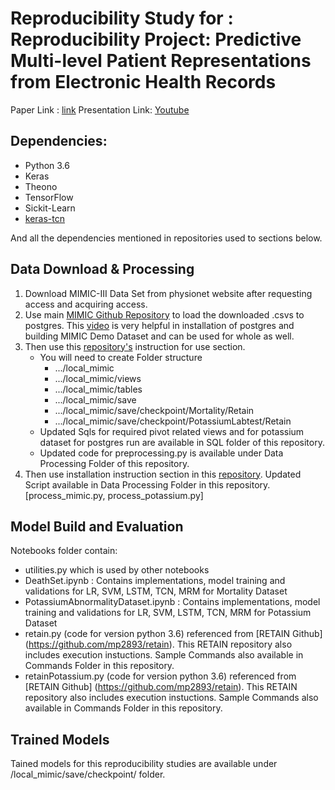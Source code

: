 # Reproducibility Study for : Reproducibility Project: Predictive Multi-level Patient Representations from Electronic Health Records 
Paper Link : [link](https://arxiv.org/pdf/1911.05698v1.pdf)
Presentation Link: [Youtube](https://youtu.be/U5M4hE0m1sM)
## Dependencies:
- Python 3.6
- Keras
- Theono
- TensorFlow
- Sickit-Learn
- [keras-tcn](https://github.com/philipperemy/keras-tcn)

And all the dependencies mentioned in repositories used to sections below.

## Data Download & Processing

1. Download MIMIC-III Data Set from physionet website after requesting access and acquiring access.
2. Use main [MIMIC Github Repository](https://github.com/MIT-LCP/mimic-code/tree/main/mimic-iii/benchmark) to load the downloaded .csvs to postgres. This [video](https://www.youtube.com/watch?v=5rg1p7sg2Qo) is very helpful in installation of postgres and building MIMIC Demo Dataset and can be used for whole as well.
3. Then use this [repository's](https://github.com/illidanlab/urgent-care-comparative) instruction for use section.
    - You will need to create Folder structure
      - .../local_mimic
      - .../local_mimic/views
      - .../local_mimic/tables
      - .../local_mimic/save
      - .../local_mimic/save/checkpoint/Mortality/Retain
      - .../local_mimic/save/checkpoint/PotassiumLabtest/Retain
    - Updated Sqls for required pivot related views and for potassium dataset for postgres run are available in SQL folder of this repository.
    - Updated code for preprocessing.py is available under Data Processing Folder of this repository.
4. Then use installation instruction section in this [repository](https://github.com/mp2893/retain). Updated Script available in Data Processing Folder in this repository. [process_mimic.py, process_potassium.py]

## Model Build and Evaluation
Notebooks folder contain:
- utilities.py which is used by other notebooks
- DeathSet.ipynb : Contains implementations, model training and validations for LR, SVM, LSTM, TCN, MRM for Mortality Dataset
- PotassiumAbnormalityDataset.ipynb : Contains implementations, model training and validations for LR, SVM, LSTM, TCN, MRM for Potassium Dataset
- retain.py (code for version python 3.6) referenced from [RETAIN Github] (https://github.com/mp2893/retain). This RETAIN repository also includes execution instuctions. Sample Commands also available in Commands Folder in this repository.
- retainPotassium.py (code for version python 3.6) referenced from [RETAIN Github] (https://github.com/mp2893/retain). This RETAIN repository also includes execution instuctions. Sample Commands also available in Commands Folder in this repository.

## Trained Models
Tained models for this reproducibility studies are available under /local_mimic/save/checkpoint/ folder.
